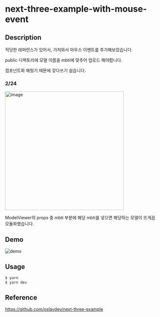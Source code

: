 # next-three-example-with-mouse-event

## Description

적당한 레퍼런스가 있어서, 가져와서 마우스 이벤트를 추가해보았습니다.

public 디렉토리에 모델 이름을 mbti에 맞추어 업로드 해야합니다.

컴포넌트화 해뒀기 때문에 갖다쓰기 쉽습니다.

### 2/24
<img width="389" alt="image" src="https://user-images.githubusercontent.com/86578246/221186748-812d0156-b355-4bfc-b491-094439991a37.png">

ModelViewer의 props 중 mbti 부분에 해당 mbti를 넣으면 해당하는 모델이 뜨게끔 모듈화했습니다.

## Demo
![demo](https://user-images.githubusercontent.com/86578246/220892792-8b0c69e9-d244-4112-9ac9-8287ff219bd2.gif)


## Usage
```sh
$ yarn
$ yarn dev
```

## Reference
https://github.com/oslavdev/next-three-example
